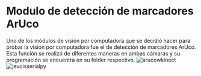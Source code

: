 # Modulo de detección de marcadores ArUco
Uno de los módulos de visión por computadora que se decidió hacer para probar la visión por computadora fue el de detección de marcadores ArUco. Esta función se realizó 
de diferentes maneras en ambas cámaras y su programación se encuentra en su folder respectivo. 
![arucowkinect](https://user-images.githubusercontent.com/69053381/195361681-ebd66228-31b0-4c50-9ee5-a99a9d5cc750.png)
![jevoisserialpy](https://user-images.githubusercontent.com/69053381/195361817-a6fc2336-05f7-4f06-b4ca-52c5afa011d5.png)
